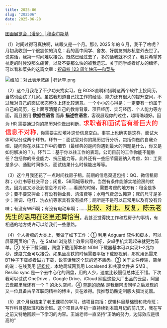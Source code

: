 ```yaml
---
title: 2025-06
slug: "202506"
date: 2025-06-28
---
```

[图画展览会（漫步）| 穆索尔斯基](https://www.aigei.com/item/mu_suo_er_si_ji_7.html)  

（1）时间过得可真快啊，转眼又是一个月。那么 2025 年的 6 月，我干了啥呢？月初我收到一个很震惊的消息：我的高中同学、舍友、好朋友刘苏杭意外去世了。说实话，我第一时间难以接受。既然已经过去了，多的话我就不说了。我只希望苏杭走的时候没那么痛苦，以及不要那么快的被我遗忘。关于同学或者好友的缅怀，可以看和菜头的这篇文章：[祝母校 123 周年快乐—和菜头](https://mp.weixin.qq.com/s/5LB5GqIEbYNw0JzrbxLljQ) 

![维加：对此表示悲痛 | 犴达罕.png](https://obsidian-picgo-1314839904.cos.ap-guangzhou.myqcloud.com/obsidian_pictures/%E7%BB%B4%E5%8A%A0%EF%BC%9A%E5%AF%B9%E6%AD%A4%E8%A1%A8%E7%A4%BA%E6%82%B2%E7%97%9B%20%7C%20%E7%8A%B4%E8%BE%BE%E7%BD%95.png)

（2）这个月我花了不少功夫找实习，在 BOSS直聘和猎聘这两个软件上投简历，当然也面试了几家。虽然我知道自己找工作的经验、能力还有很大的提升空间，不过我对自己的面试状态整体上还比较满意。一个小小的心得是：一定要有一份属于自己的简历，在上面写清楚自己的教育背景、项目经历、实习经历、个人能力等方面，而且要用 **数据性语言** 而非 **描述性语言**，客观展现你的过往，越精确越好。因为 HR 需要通过你的简历对你做出判断，<span style="font-size: 20px; color: red">求职者和面试官有着巨大的信息不对称</span>，你需要主动填补这份信息空白。事实上也确实是这样，面试大体可以分成两个环节。环节一：面试官对你的简历进行分析，包括你做的自我介绍、提问你在以往工作中的细节（最经典的是问你遇到最大的问题是什么，你又是如何解决的？）。环节二：基于你以往工作的表现，公司目前的工作你能不能胜任？包括你的专业能力、抗压能力等。此外还有一些细节需要纳入考虑，如：工资是多少、通勤时间多久、面试结果什么时候能出等等。

（3）这个月我还花了一点时间找房子租。前期的信息渠道包括：QQ、微信租房群；小红书等社交平台；闲鱼、58同城等软件。当然有条件能够实地验房的优先，因为这又涉及到信息不对称……看房的时候，需要考虑的地方有：租金是多少；要不要交押金；有没有物业费、清洁费等；水电气费怎么摊算；床的尺寸是多少；空调、电灯、洗衣机等家具有没有损坏；厕所是不是可以正常用以及有没有异味；有没有WiFi啊；有没有电动车啊；……<mark style="font-size: 20px; background-color: #fff88f; color: black">比较、对比、反复，陈云老先生的话用在这里还算恰当</mark>。我甚至觉得找工作和找房子的事情，有相通的地方或许可以给我们一些思路。

（4）个人折腾的大类上，我做了如下工作：① 利用 Adguard 软件和脚本，可以屏蔽网页的广告，在 Safari 浏览器上效果出奇的好，安卓手机实现起来就更为简单。② 关于下载问题，网盘下载用脚本和 NDM 下载器基本可以实现1~2兆每秒，速度完全可以接受。如果坐高铁的时候需要平板下载影视剧，那就用迅雷来BT种子下载或者磁力下载，说实话我这个玩的还不熟悉。③  关于文件传输，简单的说：在线我用 [轻松传](https://easychuan.cn/)，本地局域网我用 Localsend 和共享文件夹 SMB 。Resilio sync 是一个去中心化的网盘，用的人少，速度比较慢但总体还不错。下次我可以试试 OneDrive 、Google Drive、iCloud 网盘这些大厂出品的云盘，阿里云盘那里我还有一个 T 的永久空间。④ [奔跑的奶酪](https://www.runningcheese.com/) 是我继阿虚同学之后发现的又一位具备古早互联网精神的博主，实在难得。我推荐奶酪定制版火狐浏览器。

（5）这个月我结束了老王课程的学习，该项目包括：逻辑科目基础班和救命班；写作科目基础班和救命班。这个项目从年初一直持续到本篇月记的前几天，我在写之前又特地回顾一下学习的内容。王诚老师一直坚持“正确的努力，边际效应是很高的”

